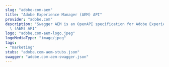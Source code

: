 ```yaml
---
slug: "adobe-com-aem"
title: "Adobe Experience Manager (AEM) API"
provider: "adobe.com"
description: "Swagger AEM is an OpenAPI specification for Adobe Experience Manager\
  \ (AEM) API"
logo: "adobe.com-aem-logo.jpeg"
logoMediaType: "image/jpeg"
tags:
- "marketing"
stubs: "adobe.com-aem-stubs.json"
swagger: "adobe.com-aem-swagger.json"
---
```

